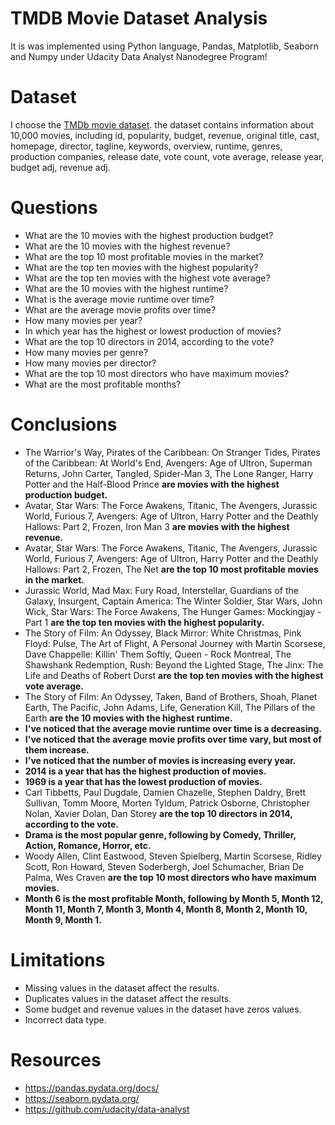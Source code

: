 # TMDB Movie Dataset Analysis 
It is was implemented using Python language, Pandas, Matplotlib, Seaborn and Numpy under Udacity Data Analyst Nanodegree Program!

# Dataset
I choose the [TMDb movie dataset](https://www.google.com/url?q=https://d17h27t6h515a5.cloudfront.net/topher/2017/October/59dd1c4c_tmdb-movies/tmdb-movies.csv&sa=D&ust=1532469042115000). the dataset contains information about 10,000 movies, including id, popularity, budget, revenue, original title, cast, homepage, director, tagline, keywords, overview, runtime, genres, production companies, release date, vote count, vote average, release year, budget adj, revenue adj.

# Questions
- What are the 10 movies with the highest production budget?
- What are the 10 movies with the highest revenue?
- What are the top 10 most profitable movies in the market?
- What are the top ten movies with the highest popularity?
- What are the top ten movies with the highest vote average?
- What are the 10 movies with the highest runtime?
- What is the average movie runtime over time?
- What are the average movie profits over time?
- How many movies per year?
- In which year has the highest or lowest production of movies?
- What are the top 10 directors in 2014, according to the vote?
- How many movies per genre?
- How many movies per director?
- What are the top 10 most directors who have maximum movies?
- What are the most profitable months?

# Conclusions
- The Warrior's Way, Pirates of the Caribbean: On Stranger Tides, Pirates of the Caribbean: At World's End, Avengers: Age of Ultron, Superman Returns, John Carter, Tangled, Spider-Man 3, The Lone Ranger, Harry Potter and the Half-Blood Prince **are movies with the highest production budget.**
- Avatar, Star Wars: The Force Awakens, Titanic, The Avengers, Jurassic World, Furious 7, Avengers: Age of Ultron, Harry Potter and the Deathly Hallows: Part 2, Frozen, Iron Man 3 **are movies with the highest revenue.**	
- Avatar, Star Wars: The Force Awakens, Titanic, The Avengers, Jurassic World, Furious 7, Avengers: Age of Ultron, Harry Potter and the Deathly Hallows: Part 2, Frozen, The Net **are the top 10 most profitable movies in the market.**	
- Jurassic World, Mad Max: Fury Road, Interstellar, Guardians of the Galaxy, Insurgent, Captain America: The Winter Soldier, Star Wars, John Wick, Star Wars: The Force Awakens,  The Hunger Games: Mockingjay - Part 1 **are the top ten movies with the highest popularity.**
- The Story of Film: An Odyssey, Black Mirror: White Christmas, Pink Floyd: Pulse, The Art of Flight, A Personal Journey with Martin Scorsese, Dave Chappelle: Killin' Them Softly, Queen - Rock Montreal, The Shawshank Redemption, Rush: Beyond the Lighted Stage, The Jinx: The Life and Deaths of Robert Durst **are the top ten movies with the highest vote average.**
- The Story of Film: An Odyssey, Taken, Band of Brothers, Shoah, Planet Earth, The Pacific, John Adams, Life, Generation Kill, The Pillars of the Earth **are the 10 movies with the highest runtime.**
- **I've noticed that the average movie runtime over time is a decreasing.**
- **I've noticed that the average movie profits over time vary, but most of them increase.**
- **I've noticed that the number of movies is increasing every year.**
- **2014 is a year that has the highest production of movies.**
- **1969 is a year that has the lowest production of movies.**
- Carl Tibbetts, Paul Dugdale, Damien Chazelle, Stephen Daldry, Brett Sullivan, Tomm Moore, Morten Tyldum, Patrick Osborne, Christopher Nolan, Xavier Dolan, Dan Storey **are the top 10 directors in 2014, according to the vote.**
- **Drama is the most popular genre, following by Comedy, Thriller, Action, Romance, Horror, etc.**
- Woody Allen, Clint Eastwood, Steven Spielberg, Martin Scorsese, Ridley Scott, Ron Howard, Steven Soderbergh, Joel Schumacher, Brian De Palma, Wes Craven **are the top 10 most directors who have maximum movies.**   
- **Month 6 is the most profitable Month, following by Month 5, Month 12, Month 11, Month 7, Month 3, Month 4, Month 8, Month 2,  Month 10, Month 9, Month 1.**


# Limitations
- Missing values in the dataset affect the results.
- Duplicates values in the dataset affect the results.
- Some budget and revenue values in the dataset have zeros values.
- Incorrect data type.

# Resources
- https://pandas.pydata.org/docs/
- https://seaborn.pydata.org/
- https://github.com/udacity/data-analyst

